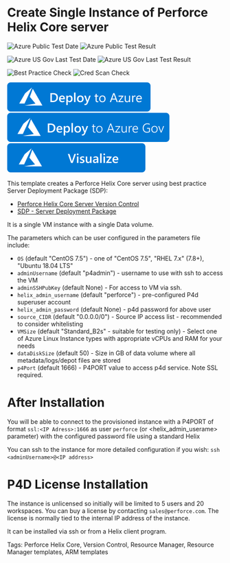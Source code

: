 # Create Single Instance of Perforce Helix Core server

![Azure Public Test Date](https://azurequickstartsservice.blob.core.windows.net/badges/101-perforce-helix-core-server/PublicLastTestDate.svg)
![Azure Public Test Result](https://azurequickstartsservice.blob.core.windows.net/badges/101-perforce-helix-core-server/PublicDeployment.svg)

![Azure US Gov Last Test Date](https://azurequickstartsservice.blob.core.windows.net/badges/101-perforce-helix-core-server/FairfaxLastTestDate.svg)
![Azure US Gov Last Test Result](https://azurequickstartsservice.blob.core.windows.net/badges/101-perforce-helix-core-server/FairfaxDeployment.svg)

![Best Practice Check](https://azurequickstartsservice.blob.core.windows.net/badges/101-perforce-helix-core-server/BestPracticeResult.svg)
![Cred Scan Check](https://azurequickstartsservice.blob.core.windows.net/badges/101-perforce-helix-core-server/CredScanResult.svg)


[![Deploy To Azure](https://raw.githubusercontent.com/Azure/azure-quickstart-templates/master/1-CONTRIBUTION-GUIDE/images/deploytoazure.svg?sanitize=true)](https://portal.azure.com/#create/Microsoft.Template/uri/https%3A%2F%2Fraw.githubusercontent.com%2FAzure%2Fazure-quickstart-templates%2Fmaster%2F101-perforce-helix-core-server%2Fazuredeploy.json)
[![Deploy To Azure US Gov](https://raw.githubusercontent.com/Azure/azure-quickstart-templates/master/1-CONTRIBUTION-GUIDE/images/deploytoazuregov.svg?sanitize=true)](https://portal.azure.us/#create/Microsoft.Template/uri/https%3A%2F%2Fraw.githubusercontent.com%2FAzure%2Fazure-quickstart-templates%2Fmaster%2F101-perforce-helix-core-server%2Fazuredeploy.json)
[![Visualize](https://raw.githubusercontent.com/Azure/azure-quickstart-templates/master/1-CONTRIBUTION-GUIDE/images/visualizebutton.svg?sanitize=true)](http://armviz.io/#/?load=https%3A%2F%2Fraw.githubusercontent.com%2FAzure%2Fazure-quickstart-templates%2Fmaster%2F101-perforce-helix-core-server%2Fazuredeploy.json)


This template creates a Perforce Helix Core server using best practice Server Deployment Package (SDP):

- [Perforce Helix Core Server Version Control](https://www.perforce.com/products/helix-core)
- [SDP - Server Deployment Package](https://swarm.workshop.perforce.com/projects/perforce-software-sdp)

It is a single VM instance with a single Data volume.

The parameters which can be user configured in the parameters file include:

* `OS` (default "CentOS 7.5") - one of "CentOS 7.5", "RHEL 7.x" (7.8+), "Ubuntu 18.04 LTS"
* `adminUsername` (default "p4admin") - username to use with ssh to access the VM
* `adminSSHPubKey` (default None) - For access to VM via ssh.
* `helix_admin_username` (default "perforce") - pre-configured P4d superuser account
* `helix_admin_password` (default None) - p4d password for above user
* `source_CIDR` (default "0.0.0.0/0") - Source IP access list - recommended to consider whitelisting
* `VMSize` (default "Standard_B2s" - suitable for testing only) - Select one of Azure Linux Instance types with appropriate vCPUs and RAM for your needs
* `dataDiskSize` (default 50) - Size in GB of data volume where all metadata/logs/depot files are stored
* `p4Port` (default 1666) - P4PORT value to access p4d service. Note SSL required.

# After Installation

You will be able to connect to the provisioned instance with a P4PORT of format `ssl:<IP Adress>:1666` as user `perforce` (or <helix_admin_userame> parameter) with the configured password file using a standard Helix 

You can ssh to the instance for more detailed configuration if you wish: `ssh <adminUsername>@<IP address>` 

# P4D License Installation

The instance is unlicensed so initially will be limited to 5 users and 20 workspaces. You can buy a license by contacting `sales@perforce.com`. The license is normally tied to the internal IP address of the instance.

It can be installed via ssh or from a Helix client program.


Tags: Perforce Helix Core, Version Control, Resource Manager, Resource Manager templates, ARM templates

